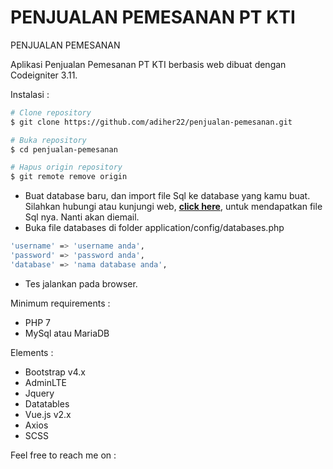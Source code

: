 # PENJUALAN PEMESANAN PT KTI
PENJUALAN PEMESANAN

Aplikasi Penjualan Pemesanan PT KTI berbasis web dibuat dengan Codeigniter 3.11.


Instalasi :
```bash
# Clone repository
$ git clone https://github.com/adiher22/penjualan-pemesanan.git

# Buka repository
$ cd penjualan-pemesanan

# Hapus origin repository
$ git remote remove origin
```
- Buat database baru, dan import file Sql ke database yang kamu buat. 
  Silahkan hubungi atau kunjungi web, **[click here](https://adiher.com/)**, untuk mendapatkan file Sql nya. Nanti akan diemail. 
- Buka file databases di folder application/config/databases.php
```bash
'username' => 'username anda',
'password' => 'password anda',
'database' => 'nama database anda',
```
- Tes jalankan pada browser.


Minimum requirements :
- PHP 7
- MySql atau MariaDB

Elements :
- Bootstrap v4.x
- AdminLTE
- Jquery
- Datatables
- Vue.js v2.x
- Axios 
- SCSS 

Feel free to reach me on : 

